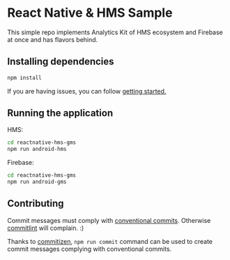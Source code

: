 # React Native & HMS Sample

This simple repo implements Analytics Kit of HMS ecosystem and Firebase at once and has flavors behind.


## Installing dependencies

```sh
npm install
```
If you are having issues, you can follow [getting started.](https://facebook.github.io/react-native/docs/getting-started.html)


## Running the application

HMS:
```sh
cd reactnative-hms-gms
npm run android-hms

```
Firebase:
```sh
cd reactnative-hms-gms
npm run android-gms
```
## Contributing

Commit messages must comply with [conventional commits](https://www.conventionalcommits.org). Otherwise [commitlint](https://github.com/conventional-changelog/commitlint) will complain. :)

Thanks to [commitizen](https://github.com/commitizen), `npm run commit` command can be used to create commit messages complying with conventional commits.
